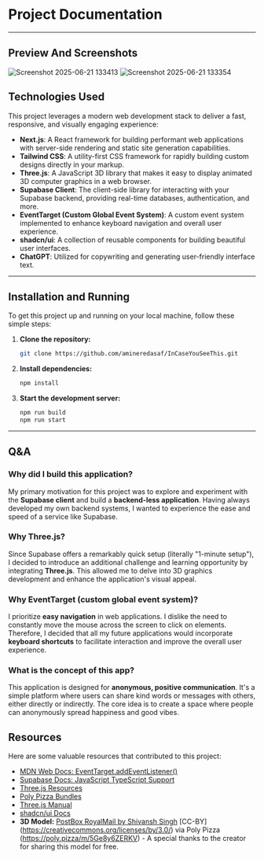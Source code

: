 # Project Documentation

---

## Preview And Screenshots
![Screenshot 2025-06-21 133413](https://github.com/user-attachments/assets/a70697b3-6e1f-4031-b272-27eb7766bc53)
![Screenshot 2025-06-21 133354](https://github.com/user-attachments/assets/637d4fe9-a953-40b0-8045-67c142ed392d)


## Technologies Used

This project leverages a modern web development stack to deliver a fast, responsive, and visually engaging experience:

* **Next.js**: A React framework for building performant web applications with server-side rendering and static site generation capabilities.
* **Tailwind CSS**: A utility-first CSS framework for rapidly building custom designs directly in your markup.
* **Three.js**: A JavaScript 3D library that makes it easy to display animated 3D computer graphics in a web browser.
* **Supabase Client**: The client-side library for interacting with your Supabase backend, providing real-time databases, authentication, and more.
* **EventTarget (Custom Global Event System)**: A custom event system implemented to enhance keyboard navigation and overall user experience.
* **shadcn/ui**: A collection of reusable components for building beautiful user interfaces.
* **ChatGPT**: Utilized for copywriting and generating user-friendly interface text.

---

## Installation and Running

To get this project up and running on your local machine, follow these simple steps:

1.  **Clone the repository:**
    ```bash
    git clone https://github.com/amineredasaf/InCaseYouSeeThis.git
    ```
2.  **Install dependencies:**
    ```bash
    npm install
    ```
3.  **Start the development server:**
    ```bash
    npm run build
    npm run start
    ```

---

## Q&A

### Why did I build this application?

My primary motivation for this project was to explore and experiment with the **Supabase client** and build a **backend-less application**. Having always developed my own backend systems, I wanted to experience the ease and speed of a service like Supabase.

### Why Three.js?

Since Supabase offers a remarkably quick setup (literally "1-minute setup"), I decided to introduce an additional challenge and learning opportunity by integrating **Three.js**. This allowed me to delve into 3D graphics development and enhance the application's visual appeal.

### Why EventTarget (custom global event system)?

I prioritize **easy navigation** in web applications. I dislike the need to constantly move the mouse across the screen to click on elements. Therefore, I decided that all my future applications would incorporate **keyboard shortcuts** to facilitate interaction and improve the overall user experience.

### What is the concept of this app?

This application is designed for **anonymous, positive communication**. It's a simple platform where users can share kind words or messages with others, either directly or indirectly. The core idea is to create a space where people can anonymously spread happiness and good vibes.

## Resources

Here are some valuable resources that contributed to this project:

* [MDN Web Docs: EventTarget.addEventListener()](https://developer.mozilla.org/en-US/docs/Web/API/EventTarget/addEventListener)
* [Supabase Docs: JavaScript TypeScript Support](https://supabase.com/docs/reference/javascript/typescript-support)
* [Three.js Resources](https://threejsresources.com/)
* [Poly Pizza Bundles](https://poly.pizza/bundles)
* [Three.js Manual](https://threejs.org/manual/)
* [shadcn/ui Docs](https://ui.shadcn.com/docs)
* **3D Model:** [PostBox RoyalMail by Shivansh Singh](https://poly.pizza/m/5Ge8y6ZERKV) [CC-BY] (https://creativecommons.org/licenses/by/3.0/) via Poly Pizza (https://poly.pizza/m/5Ge8y6ZERKV) - A special thanks to the creator for sharing this model for free.
